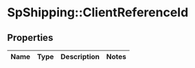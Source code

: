 # SpShipping::ClientReferenceId

## Properties
Name | Type | Description | Notes
------------ | ------------- | ------------- | -------------


